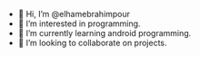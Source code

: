 - 👋 Hi, I’m @elhamebrahimpour
- 👀 I’m interested in programming.
- 🌱 I’m currently learning android programming.
- 💞️ I’m looking to collaborate on projects.

<!---
elhamebrahimpour/elhamebrahimpour is a ✨ special ✨ repository because its `README.md` (this file) appears on your GitHub profile.
You can click the Preview link to take a look at your changes.
--->
